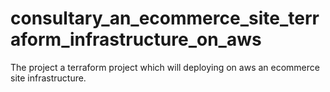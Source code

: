 # consultary_an_ecommerce_site_terraform_infrastructure_on_aws
The project a terraform project which will deploying on aws an ecommerce site infrastructure.
